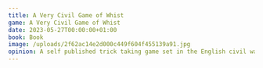 ```yaml
---
title: A Very Civil Game of Whist
game: A Very Civil Game of Whist
date: 2023-05-27T00:00:00+01:00
book: Book
image: /uploads/2f62ac14e2d000c449f604f455139a91.jpg
opinion: A self published trick taking game set in the English civil war. Each round you play tricks to won cards that you use to try and win the war. Straightforward for trick taking and I enjoyed it, though not really sure what I think of trick taking personally, not sure I quite get the strategy of them.
---
```


